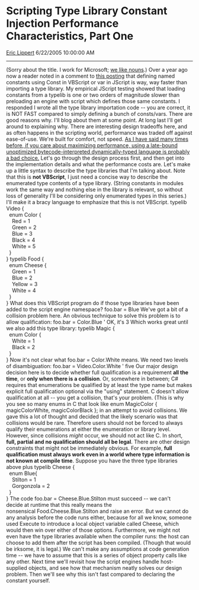 <div id="page">

# Scripting Type Library Constant Injection Performance Characteristics, Part One

[Eric Lippert](https://social.msdn.microsoft.com/profile/Eric%20Lippert) 6/22/2005 10:00:00 AM

-----

<div id="content">

(Sorry about the title. I work for Microsoft; [we like nouns](http://blogs.msdn.com/ericlippert/archive/2005/06/06/425847.aspx).) Over a year ago now a reader noted in a comment to [<span class="underline">this posting</span>](http://blogs.msdn.com/ericlippert/archive/2004/06/01/145686.aspx) that defining named constants using Const in VBScript or var in JScript is way, way faster than importing a type library. My empirical JScript testing showed that loading constants from a typelib is one or two orders of magnitude slower than preloading an engine with script which defines those same constants. I responded I wrote all the type library importation code -- you are correct, it is NOT FAST compared to simply defining a bunch of consts/vars. There are good reasons why. I'll blog about them at some point. At long last I'll get around to explaining why. There are interesting design tradeoffs here, and as often happens in the scripting world, performance was traded off against ease-of-use. We're built for comfort, not speed. [<span class="underline">As I have said many times before, if you care about maximizing performance, using a late-bound unoptimized bytecode-interpreted dynamically-typed language is probably a bad choice.</span>](http://blogs.msdn.com/ericlippert/archive/2003/10/17/53237.aspx) Let's go through the design process first, and then get into the implementation details and what the performance costs are. Let's make up a little syntax to describe the type libraries that I'm talking about. Note that this is **not VBScript**, I just need a concise way to describe the enumerated type contents of a type library. (String constants in modules work the same way and nothing else in the library is relevant, so without loss of generality I'll be considering only enumerated types in this series.) I'll make it a bracy language to emphasize that this is not VBScript. typelib Video {  
  enum Color {  
    Red = 1  
    Green = 2  
    Blue = 3  
    Black = 4  
    White = 5  
  }  
} typelib Food {  
  enum Cheese {  
    Green = 1  
    Blue = 2  
    Yellow = 3  
    White = 4  
  }  
} What does this VBScript program do if those type libraries have been added to the script engine namespace? foo.bar = Blue We've got a bit of a collision problem here. An obvious technique to solve this problem is to allow qualification: foo.bar = Color.Blue ' OK, it's 3 Which works great until we also add this type library: typelib Magic {  
  enum Color {  
    White = 1  
    Black = 2  
  }  
} Now it's not clear what foo.bar = Color.White means. We need two levels of disambiguation: foo.bar = Video.Color.White ' five Our major design decision here is to decide whether full qualification is a requirement **all the time**, or **only when there is a collision**. Or, somewhere in between; C\# requires that enumerations be qualified by at least the type name but makes explicit full qualification optional via the "using" statement. C doesn't allow qualification at all -- you get a collision, that's your problem. (This is why you see so many enums in C that look like enum MagicColor { magicColorWhite, magicColorBlack }; in an attempt to avoid collisions. We gave this a lot of thought and decided that the likely scenario was that collisions would be rare. Therefore users should not be forced to always qualify their enumerations at either the enumeration or library level. However, since collisions *might* occur, we should not act like C. In short, **full, partial and no qualification should all be legal**. There are other design constraints that might not be immediately obvious. For example, **full qualification must always work even in a world where type information is not known at compile time**. Suppose you have the three type libraries above plus typelib Cheese {  
  enum Blue{  
    Stilton = 1  
    Gorgonzola = 2  
  }  
} The code foo.bar = Cheese.Blue.Stilton must succeed -- we can't decide at runtime that this really means the nonsensical Food.Cheese.Blue.Stilton and raise an error. But we cannot do any analysis before the code runs either, because for all we know, someone used Execute to introduce a local object variable called Cheese, which would then win over either of those options. Furthermore, we might not even have the type libraries available when the compiler runs: the host can choose to add them after the script has been compiled. (Though that would be irksome, it is legal.) We can't make any assumptions at code generation time -- we have to assume that this is a series of object property calls like any other. Next time we'll revisit how the script engines handle host-supplied objects, and see how that mechanism neatly solves our design problem. Then we'll see why this isn't fast compared to declaring the constant yourself.

</div>

</div>

